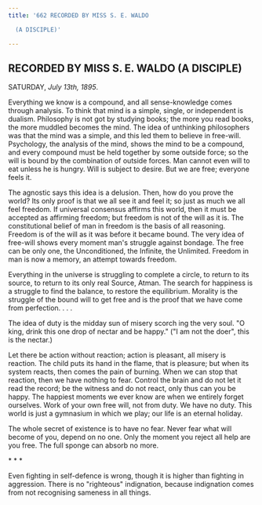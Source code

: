 ```yaml
---
title: '662 RECORDED BY MISS S. E. WALDO

  (A DISCIPLE)'

---
```

  

## RECORDED BY MISS S. E. WALDO (A DISCIPLE)

SATURDAY, *July 13th, 1895*.

Everything we know is a compound, and all sense-knowledge comes through
analysis. To think that mind is a simple, single, or independent is
dualism. Philosophy is not got by studying books; the more you read
books, the more muddled becomes the mind. The idea of unthinking
philosophers was that the mind was a simple, and this led them to
believe in free-will. Psychology, the analysis of the mind, shows the
mind to be a compound, and every compound must be held together by some
outside force; so the will is bound by the combination of outside
forces. Man cannot even will to eat unless he is hungry. Will is subject
to desire. But we are free; everyone feels it.

The agnostic says this idea is a delusion. Then, how do you prove the
world? Its only proof is that we all see it and feel it; so just as much
we all feel freedom. If universal consensus affirms this world, then it
must be accepted as affirming freedom; but freedom is not of the will as
it is. The constitutional belief of man in freedom is the basis of all
reasoning. Freedom is of the will as it was before it became bound. The
very idea of free-will shows every moment man's struggle against
bondage. The free can be only one, the Unconditioned, the Infinite, the
Unlimited. Freedom in man is now a memory, an attempt towards freedom.

Everything in the universe is struggling to complete a circle, to return
to its source, to return to its only real Source, Atman. The search for
happiness is a struggle to find the balance, to restore the equilibrium.
Morality is the struggle of the bound will to get free and is the proof
that we have come from perfection. . . .

The idea of duty is the midday sun of misery scorch ing the very soul.
"O king, drink this one drop of nectar and be happy." ("I am not the
doer", this is the nectar.)

Let there be action without reaction; action is pleasant, all misery is
reaction. The child puts its hand in the flame, that is pleasure; but
when its system reacts, then comes the pain of burning. When we can stop
that reaction, then we have nothing to fear. Control the brain and do
not let it read the record; be the witness and do not react, only thus
can you be happy. The happiest moments we ever know are when we entirely
forget ourselves. Work of your own free will, not from duty. We have no
duty. This world is just a gymnasium in which we play; our life is an
eternal holiday.

The whole secret of existence is to have no fear. Never fear what will
become of you, depend on no one. Only the moment you reject all help are
you free. The full sponge can absorb no more.

\*    \*    \*

Even fighting in self-defence is wrong, though it is higher than
fighting in aggression. There is no "righteous" indignation, because
indignation comes from not recognising sameness in all things.